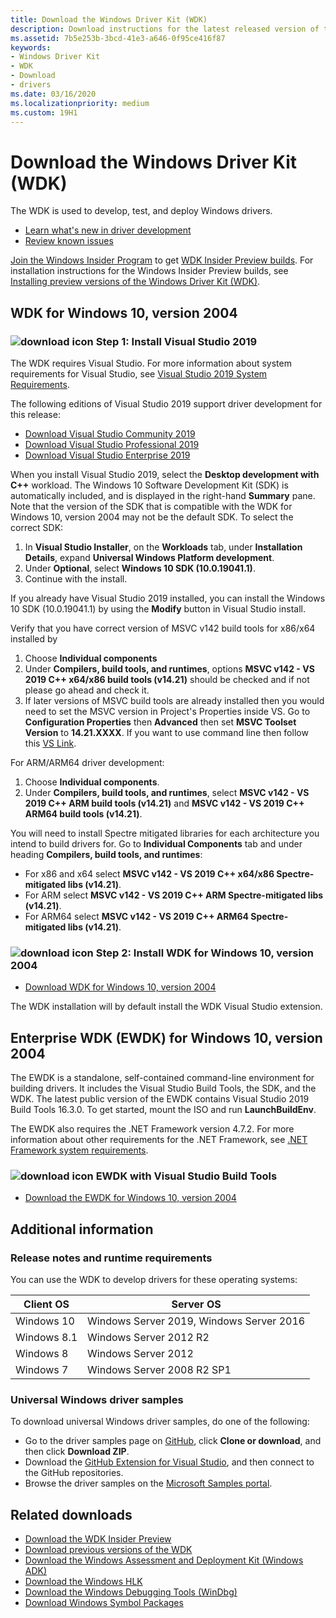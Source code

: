 ```yaml
---
title: Download the Windows Driver Kit (WDK)
description: Download instructions for the latest released version of the Windows Driver Kit (WDK)
ms.assetid: 7b5e253b-3bcd-41e3-a646-0f95ce416f87
keywords:
- Windows Driver Kit
- WDK
- Download
- drivers
ms.date: 03/16/2020
ms.localizationpriority: medium
ms.custom: 19H1
---
```


# Download the Windows Driver Kit (WDK)

The WDK is used to develop, test, and deploy Windows drivers.

* [Learn what's new in driver development](what-s-new-in-driver-development.md)
* [Review known issues](https://go.microsoft.com/fwlink/?linkid=872986)

[Join the Windows Insider Program](https://insider.windows.com/) to get [WDK Insider Preview builds](https://www.microsoft.com/en-us/software-download/windowsinsiderpreviewWDK). For installation instructions for the Windows Insider Preview builds, see [Installing preview versions of the Windows Driver Kit (WDK)](installing-preview-versions-wdk.md).

## WDK for Windows 10, version 2004

### ![download icon](images/download-install.png) Step 1: Install Visual Studio 2019

The WDK requires Visual Studio. For more information about system requirements for Visual Studio, see [Visual Studio 2019 System Requirements](https://docs.microsoft.com/visualstudio/releases/2019/system-requirements). 

The following editions of Visual Studio 2019 support driver development for this release:

* [Download Visual Studio Community 2019](https://visualstudio.microsoft.com/thank-you-downloading-visual-studio/?sku=Community&rel=16)
* [Download Visual Studio Professional 2019](https://visualstudio.microsoft.com/thank-you-downloading-visual-studio/?sku=Professional&rel=16)
* [Download Visual Studio Enterprise 2019](https://visualstudio.microsoft.com/thank-you-downloading-visual-studio/?sku=Enterprise&rel=16)

When you install Visual Studio 2019, select the **Desktop development with C++** workload. The Windows 10 Software Development Kit (SDK) is automatically included, and is displayed in the right-hand **Summary** pane. Note that the version of the SDK that is compatible with the WDK for Windows 10, version 2004 may not be the default SDK. To select the correct SDK:

1. In **Visual Studio Installer**, on the **Workloads** tab, under **Installation Details**, expand **Universal Windows Platform development**.
1. Under **Optional**, select **Windows 10 SDK (10.0.19041.1)**.
1. Continue with the install.

If you already have Visual Studio 2019 installed, you can install the Windows 10 SDK (10.0.19041.1) by using the **Modify** button in Visual Studio install.

Verify that you have correct version of MSVC v142 build tools for x86/x64 installed by 
1. Choose **Individual components**
1. Under **Compilers, build tools, and runtimes**, options **MSVC v142 - VS 2019 C++ x64/x86 build tools (v14.21)** should be checked and if not please go ahead and check it.
1. If later versions of MSVC build tools are already installed then you would need to set the MSVC version in Project's Properties inside VS. Go to **Configuration Properties** then **Advanced** then set **MSVC Toolset Version** to **14.21.XXXX**. If you want to use command line then follow this [VS Link](https://docs.microsoft.com/cpp/build/building-on-the-command-line?view=vs-2019).

For ARM/ARM64 driver development: 

1. Choose **Individual components**. 
1. Under **Compilers, build tools, and runtimes**, select **MSVC v142 - VS 2019 C++ ARM build tools (v14.21)** and **MSVC v142 - VS 2019 C++ ARM64 build tools (v14.21)**.

You will need to install Spectre mitigated libraries for each architecture you intend to build drivers for. Go to **Individual Components** tab and under heading **Compilers, build tools, and runtimes**:
  * For x86 and x64 select **MSVC v142 - VS 2019 C++ x64/x86 Spectre-mitigated libs (v14.21)**.
  * For ARM select **MSVC v142 - VS 2019 C++ ARM Spectre-mitigated libs (v14.21)**.
  * For ARM64 select **MSVC v142 - VS 2019 C++ ARM64 Spectre-mitigated libs (v14.21)**.

### ![download icon](images/download-install.png) Step 2: Install WDK for Windows 10, version 2004

* [Download WDK for Windows 10, version 2004](https://go.microsoft.com/fwlink/?linkid=2128854)

The WDK installation will by default install the WDK Visual Studio extension. 

## Enterprise WDK (EWDK) for Windows 10, version 2004

The EWDK is a standalone, self-contained command-line environment for building drivers. It includes the Visual Studio Build Tools, the SDK, and the WDK.  The latest public version of the EWDK contains Visual Studio 2019 Build Tools 16.3.0.  To get started, mount the ISO and run **LaunchBuildEnv**.

The EWDK also requires the .NET Framework version 4.7.2. For more information about other requirements for the .NET Framework, see [.NET Framework system requirements](https://docs.microsoft.com/dotnet/framework/get-started/system-requirements).

### ![download icon](images/download-install.png) EWDK with Visual Studio Build Tools

* [Download the EWDK for Windows 10, version 2004](https://docs.microsoft.com/en-us/legal/windows/hardware/enterprise-wdk-license-2019)

## Additional information

### Release notes and runtime requirements

You can use the WDK to develop drivers for these operating systems:

|Client OS|Server OS|
|-|-|
|Windows 10|Windows Server 2019, Windows Server 2016|
|Windows 8.1|Windows Server 2012 R2|
Windows 8|Windows Server 2012|
Windows 7|Windows Server 2008 R2 SP1|

### Universal Windows driver samples

To download universal Windows driver samples, do one of the following:

* Go to the driver samples page on [GitHub](https://github.com/Microsoft/Windows-driver-samples), click **Clone or download**, and then click **Download ZIP**.
* Download the [GitHub Extension for Visual Studio](https://visualstudio.github.com/), and then connect to the GitHub repositories.
* Browse the driver samples on the [Microsoft Samples portal](https://docs.microsoft.com/samples/browse/?products=windows-wdk).

## Related downloads

* [Download the WDK Insider Preview](https://www.microsoft.com/en-us/software-download/windowsinsiderpreviewWDK)
* [Download previous versions of the WDK](other-wdk-downloads.md)
* [Download the Windows Assessment and Deployment Kit (Windows ADK)](https://docs.microsoft.com/windows-hardware/get-started/adk-install)
* [Download the Windows HLK](https://docs.microsoft.com/windows-hardware/test/hlk/windows-hardware-lab-kit)
* [Download the Windows Debugging Tools (WinDbg)](https://docs.microsoft.com/windows-hardware/drivers/debugger/debugger-download-tools)
* [Download Windows Symbol Packages](https://docs.microsoft.com/windows-hardware/drivers/debugger/debugger-download-symbols)
